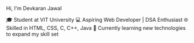 Hi, I'm Devkaran Jawal 

🎓 Student at VIT University
💻 Aspiring Web Developer | DSA Enthusiast
🌐 Skilled in HTML, CSS, C, C++, Java
🚀 Currently learning new technologies to expand my skill set
